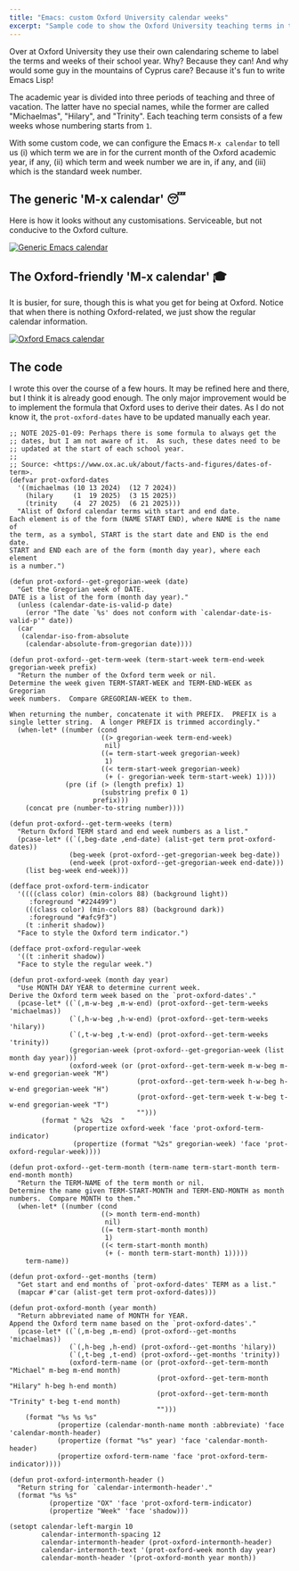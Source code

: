 ```yaml
---
title: "Emacs: custom Oxford University calendar weeks"
excerpt: "Sample code to show the Oxford University teaching terms in the Emacs calendar."
---
```


Over at Oxford University they use their own calendaring scheme to
label the terms and weeks of their school year. Why? Because they can!
And why would some guy in the mountains of Cyprus care? Because it's
fun to write Emacs Lisp!

The academic year is divided into three periods of teaching and three
of vacation. The latter have no special names, while the former are
called "Michaelmas", "Hilary", and "Trinity". Each teaching term
consists of a few weeks whose numbering starts from `1`.

With some custom code, we can configure the Emacs `M-x calendar` to
tell us (i) which term we are in for the current month of the Oxford
academic year, if any, (ii) which term and week number we are in, if
any, and (iii) which is the standard week number.

## The generic 'M-x calendar' 😴

Here is how it looks without any customisations. Serviceable, but not
conducive to the Oxford culture.

<a href="{{'/assets/images/attachments/2025-01-09-emacs-calendar-generic.png' | absolute_url }}"><img alt="Generic Emacs calendar" src="{{'/assets/images/attachments/2025-01-09-emacs-calendar-generic.png' | absolute_url }}"/></a>

## The Oxford-friendly 'M-x calendar' 🎓

It is busier, for sure, though this is what you get for being at
Oxford. Notice that when there is nothing Oxford-related, we just show
the regular calendar information.

<a href="{{'/assets/images/attachments/2025-01-09-emacs-calendar-oxford.png' | absolute_url }}"><img alt="Oxford Emacs calendar" src="{{'/assets/images/attachments/2025-01-09-emacs-calendar-oxford.png' | absolute_url }}"/></a>

## The code

I wrote this over the course of a few hours. It may be refined here
and there, but I think it is already good enough. The only major
improvement would be to implement the formula that Oxford uses to
derive their dates. As I do not know it, the `prot-oxford-dates` have
to be updated manually each year.

```elisp
;; NOTE 2025-01-09: Perhaps there is some formula to always get the
;; dates, but I am not aware of it.  As such, these dates need to be
;; updated at the start of each school year.
;;
;; Source: <https://www.ox.ac.uk/about/facts-and-figures/dates-of-term>.
(defvar prot-oxford-dates
  '((michaelmas (10 13 2024)  (12 7 2024))
    (hilary     (1  19 2025)  (3 15 2025))
    (trinity    (4  27 2025)  (6 21 2025)))
  "Alist of Oxford calendar terms with start and end date.
Each element is of the form (NAME START END), where NAME is the name of
the term, as a symbol, START is the start date and END is the end date.
START and END each are of the form (month day year), where each element
is a number.")

(defun prot-oxford--get-gregorian-week (date)
  "Get the Gregorian week of DATE.
DATE is a list of the form (month day year)."
  (unless (calendar-date-is-valid-p date)
    (error "The date `%s' does not conform with `calendar-date-is-valid-p'" date))
  (car
   (calendar-iso-from-absolute
    (calendar-absolute-from-gregorian date))))

(defun prot-oxford--get-term-week (term-start-week term-end-week gregorian-week prefix)
  "Return the number of the Oxford term week or nil.
Determine the week given TERM-START-WEEK and TERM-END-WEEK as Gregorian
week numbers.  Compare GREGORIAN-WEEK to them.

When returning the number, concatenate it with PREFIX.  PREFIX is a
single letter string.  A longer PREFIX is trimmed accordingly."
  (when-let* ((number (cond
                       ((> gregorian-week term-end-week)
                        nil)
                       ((= term-start-week gregorian-week)
                        1)
                       ((< term-start-week gregorian-week)
                        (+ (- gregorian-week term-start-week) 1))))
              (pre (if (> (length prefix) 1)
                       (substring prefix 0 1)
                     prefix)))
    (concat pre (number-to-string number))))

(defun prot-oxford--get-term-weeks (term)
  "Return Oxford TERM stard and end week numbers as a list."
  (pcase-let* ((`(,beg-date ,end-date) (alist-get term prot-oxford-dates))
               (beg-week (prot-oxford--get-gregorian-week beg-date))
               (end-week (prot-oxford--get-gregorian-week end-date)))
    (list beg-week end-week)))

(defface prot-oxford-term-indicator
  '((((class color) (min-colors 88) (background light))
     :foreground "#224499")
    (((class color) (min-colors 88) (background dark))
     :foreground "#afc9f3")
    (t :inherit shadow))
  "Face to style the Oxford term indicator.")

(defface prot-oxford-regular-week
  '((t :inherit shadow))
  "Face to style the regular week.")

(defun prot-oxford-week (month day year)
  "Use MONTH DAY YEAR to determine current week.
Derive the Oxford term week based on the `prot-oxford-dates'."
  (pcase-let* ((`(,m-w-beg ,m-w-end) (prot-oxford--get-term-weeks 'michaelmas))
               (`(,h-w-beg ,h-w-end) (prot-oxford--get-term-weeks 'hilary))
               (`(,t-w-beg ,t-w-end) (prot-oxford--get-term-weeks 'trinity))
               (gregorian-week (prot-oxford--get-gregorian-week (list month day year)))
               (oxford-week (or (prot-oxford--get-term-week m-w-beg m-w-end gregorian-week "M")
                                (prot-oxford--get-term-week h-w-beg h-w-end gregorian-week "H")
                                (prot-oxford--get-term-week t-w-beg t-w-end gregorian-week "T")
                                "")))
        (format " %2s  %2s  "
                (propertize oxford-week 'face 'prot-oxford-term-indicator)
                (propertize (format "%2s" gregorian-week) 'face 'prot-oxford-regular-week))))

(defun prot-oxford--get-term-month (term-name term-start-month term-end-month month)
  "Return the TERM-NAME of the term month or nil.
Determine the name given TERM-START-MONTH and TERM-END-MONTH as month
numbers.  Compare MONTH to them."
  (when-let* ((number (cond
                       ((> month term-end-month)
                        nil)
                       ((= term-start-month month)
                        1)
                       ((< term-start-month month)
                        (+ (- month term-start-month) 1)))))
    term-name))

(defun prot-oxford--get-months (term)
  "Get start and end months of `prot-oxford-dates' TERM as a list."
  (mapcar #'car (alist-get term prot-oxford-dates)))

(defun prot-oxford-month (year month)
  "Return abbreviated name of MONTH for YEAR.
Append the Oxford term name based on the `prot-oxford-dates'."
  (pcase-let* ((`(,m-beg ,m-end) (prot-oxford--get-months 'michaelmas))
               (`(,h-beg ,h-end) (prot-oxford--get-months 'hilary))
               (`(,t-beg ,t-end) (prot-oxford--get-months 'trinity))
               (oxford-term-name (or (prot-oxford--get-term-month "Michael" m-beg m-end month)
                                     (prot-oxford--get-term-month "Hilary" h-beg h-end month)
                                     (prot-oxford--get-term-month "Trinity" t-beg t-end month)
                                     "")))
    (format "%s %s %s"
            (propertize (calendar-month-name month :abbreviate) 'face 'calendar-month-header)
            (propertize (format "%s" year) 'face 'calendar-month-header)
            (propertize oxford-term-name 'face 'prot-oxford-term-indicator))))

(defun prot-oxford-intermonth-header ()
  "Return string for `calendar-intermonth-header'."
  (format "%s %s"
          (propertize "OX" 'face 'prot-oxford-term-indicator)
          (propertize "Week" 'face 'shadow)))

(setopt calendar-left-margin 10
        calendar-intermonth-spacing 12
        calendar-intermonth-header (prot-oxford-intermonth-header)
        calendar-intermonth-text '(prot-oxford-week month day year)
        calendar-month-header '(prot-oxford-month year month))
```
